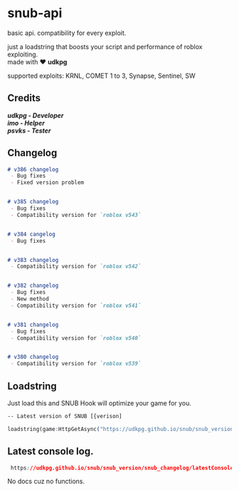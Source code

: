 # snub-api
basic api. compatibility for every exploit.

just a loadstring that boosts your script and performance of roblox exploiting.  
made with :heart: **udkpg**

supported exploits: KRNL, COMET 1 to 3, Synapse, Sentinel, SW

## Credits
 ***udkpg - Developer***  
 ***imo - Helper***  
 ***psvks - Tester***  

## Changelog
```markdown
# v386 changelog
 - Bug fixes
 - Fixed version problem


# v385 changelog
 - Bug fixes
 - Compatibility version for `roblox v543`


# v384 cangelog
 - Bug fixes


# v383 changelog
 - Compatibility version for `roblox v542`


# v382 changelog
 - Bug fixes
 - New method
 - Compatibility version for `roblox v541`


# v381 changelog
 - Bug fixes
 - Compatibility version for `roblox v540`


# v380 changelog
 - Compatibility version for `roblox v539`


```
## Loadstring

Just load this and SNUB Hook will optimize your game for you.
```css
-- Latest version of SNUB [{verison]

loadstring(game:HttpGetAsync("https://udkpg.github.io/snub/snub_version/snub_386.lua"))()
```

## Latest console log.

```css
 https://udkpg.github.io/snub/snub_version/snub_changelog/latestConsole.log
```

No docs cuz no functions.
